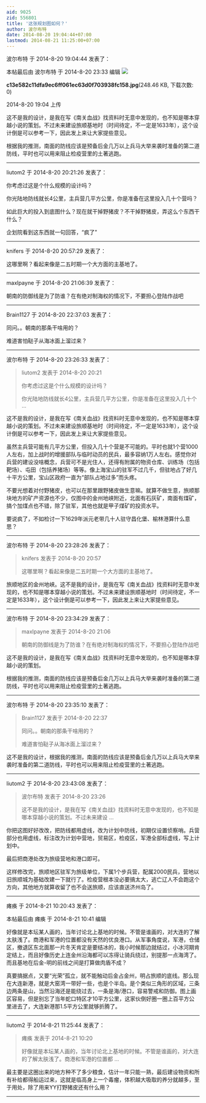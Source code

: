 ```yaml
---
aid: 9025
zid: 556801
title: '这张规划图如何？'
author: 波尔布特
date: 2014-08-20 19:04:44+07:00
lastmod: 2014-08-21 11:25:00+07:00
---
```


波尔布特 于 2014-8-20 19:04:44 发表了：

本帖最后由 波尔布特 于 2014-8-20 23:33 编辑 ![](https://cdn.jsdelivr.net/gh/lzjluzijie/beichao@main/static/img/190401yn8orz8wivoo00hv.jpg)



**c13e582c11dfa9ec6ff061ec63d0f703938fc158.jpg**(248.46 KB, 下载次数: 0)



2014-8-20 19:04 上传



这不是我的设计，是我在写《南关血战》找资料时无意中发现的，也不知是哪本穿越小说的策划。不过未来建设旅顺基地时（时间待定，不一定是1633年），这个设计倒是可以参考一下，因此发上来让大家提些意见。

根据我的推测，南面的防线应该是预备后金几万以上兵马大举来袭时准备的第二道防线，平时也可以用来阻止检疫营里的土著逃跑。

---------

liutom2 于 2014-8-20 20:21:26 发表了：

你考虑过这是个什么规模的设计吗？

你光陆地防线就长4公里，主兵营几平方公里，你是准备在这里投入几十个营吗？

如此巨大的投入到底图什么？现在就干掉野猪皮？不干掉野猪皮，弄这么个东西干什么？

企划院看到这东西就一句回答，“疯了”

---------

knifers 于 2014-8-20 20:57:29 发表了：

这哪里啊？看起来像是二五时期一个大方面的主基地了。

---------

maxlpayne 于 2014-8-20 21:06:39 发表了：

朝南的防御线是为了防谁？在有绝对制海权的情况下，不要担心登陆作战吧

---------

Brain1127 于 2014-8-20 22:37:03 发表了：

同问。。朝南的那条干啥用的？

难道害怕鞑子从海冰面上溜过来？

---------

波尔布特 于 2014-8-20 23:26:33 发表了：

> liutom2 发表于 2014-8-20 20:21
> 
> 你考虑过这是个什么规模的设计吗？
> 
> 你光陆地防线就长4公里，主兵营几平方公里，你是准备在这里投入几十个 ...



这不是我的设计，是我在写《南关血战》找资料时无意中发现的，也不知是哪本穿越小说的策划。不过未来建设旅顺基地时（时间待定，不一定是1633年），这个设计倒是可以参考一下，因此发上来让大家提些意见。

虽然主兵营可能有几平方公里，但投入几十个营是不可能的。平时也就1个营1000人左右，加上战时的增援部队与临时动员的民兵，最多容纳1万人左右。感觉你对兵营的建设没啥概念，兵营可不是光住人，还得有附属的物资仓库、训练场（包括靶场）、屯田（包括养猪场）等等。像上海宝山的驻军不过几千，但驻地占了好几十平方公里，宝山区政府一直为“部队占地过多”而头疼。

不要光想着对付野猪皮，也可以在那里跟野猪皮做生意嘛。就算不做生意，旅顺那块地方的矿产资源也不少，仅图中的金州地峡附近，北面有石灰矿，南面有煤矿，搞个加煤点也不错，除了驻军，其他也就是甲子煤矿的投资水平。

要说疯了，不如检讨一下1629年派元老带几十人驻守昌化堡、榆林港算什么意思？

---------

波尔布特 于 2014-8-20 23:28:26 发表了：

> knifers 发表于 2014-8-20 20:57
> 
> 这哪里啊？看起来像是二五时期一个大方面的主基地了。



旅顺地区的金州地峡。这不是我的设计，是我在写《南关血战》找资料时无意中发现的，也不知是哪本穿越小说的策划。不过未来建设旅顺基地时（时间待定，不一定是1633年），这个设计倒是可以参考一下，因此发上来让大家提些意见。

---------

波尔布特 于 2014-8-20 23:34:29 发表了：

> maxlpayne 发表于 2014-8-20 21:06
> 
> 朝南的防御线是为了防谁？在有绝对制海权的情况下，不要担心登陆作战吧



这不是我的设计，是我在写《南关血战》找资料时无意中发现的，也不知是哪本穿越小说的策划。

根据我的推测，南面的防线应该是预备后金几万以上兵马大举来袭时准备的第二道防线，平时也可以用来阻止检疫营里的土著逃跑。

---------

波尔布特 于 2014-8-20 23:35:10 发表了：

> Brain1127 发表于 2014-8-20 22:37
> 
> 同问。。朝南的那条干啥用的？
> 
> 难道害怕鞑子从海冰面上溜过来？



这不是我的设计，根据我的推测，南面的防线应该是预备后金几万以上兵马大举来袭时准备的第二道防线，平时也可以用来阻止检疫营里的土著逃跑。

---------

liutom2 于 2014-8-20 23:43:08 发表了：

> 波尔布特 发表于 2014-8-20 23:26
> 
> 这不是我的设计，是我在写《南关血战》找资料时无意中发现的，也不知是哪本穿越小说的策划。不过未来建设 ...



你把这图好好改改，把防线都用虚线，改为计划中防线，初期仅设置侦察哨。兵营部分也用虚线，标注改为计划中营地，贸易区，检疫区，军港全部标虚线，写上计划中。

最后把商港处改为旅级营地和港口即可。

这样修改完，旅顺地区驻军为旅级单位，下属1个步兵营，配属2000民兵，营地以旧旅顺城为基础改建一下就行了。检疫营根本没必要搞太大，逃亡辽人不会跑这个方向，其他地方就算收留了也不会送旅顺，应该直送济州岛了。

---------

瘫痪 于 2014-8-21 10:20:43 发表了：

本帖最后由 瘫痪 于 2014-8-21 10:41 编辑 

好像就是本坛某人画的，当年讨论北上基地的时候。不管是谁画的，对大连的了解太肤浅了。商港和军港的位置都没有天然的优良港口。从军事角度说，军港，仓储区，撤退区东北面那一片冬天肯定是要结冰的，我小时候那边就结过，小冰河期肯定结上，而且好像历史上连金州沿海都可以冻得让骑兵绕过，别提那一点海湾了。而且基地在后金-明的前线之间是打算做肉盾不成？

真要搞据点，又要“光荣”孤立，就不能触动后金占金州，明占旅顺的底线。那么现在大连新港，就是大窑湾一带好一些，也是个半岛。是个类似三角形的区域，三条边两条是山，当然沿海还是能绕过去，一条是海/港口，容易警戒和防御。图上画区容易，但是别忘了当年蛇口特区才10平方公里，这家伙倒好圈一圈上百平方公里进去了，大连新港那1.5平方公里就够折腾了。

---------

liutom2 于 2014-8-21 11:25:44 发表了：

> 瘫痪 发表于 2014-8-21 10:20
> 
> 好像就是本坛某人画的，当年讨论北上基地的时候。不管是谁画的，对大连的了解太肤浅了。商港和军港的位置都 ...



最主要是这圈出来的地方种不了多少粮食，估计一年只能一熟，最后建设物资和所有补给都得船运过来，这就是临高身上一个毒瘤，体积越大吸取的养分就越多，至于用处，除了用来YY打野猪皮还有什么用？

---------

